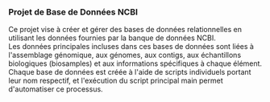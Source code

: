 ### Projet de Base de Données NCBI

Ce projet vise à créer et gérer des bases de données relationnelles en utilisant les données fournies par la banque de données NCBI.  
Les données principales incluses dans ces bases de données sont liées à l'assemblage génomique, aux génomes, aux contigs, aux échantillons biologiques (biosamples) et aux informations spécifiques à chaque élément.  
Chaque base de données est créée à l'aide de scripts individuels portant leur nom respectif, et l'exécution du script principal main permet d'automatiser ce processus.
